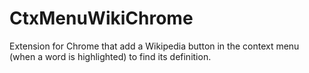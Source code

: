 # CtxMenuWikiChrome
Extension for Chrome that add a Wikipedia button in the context menu (when a word is highlighted) to find its definition.
